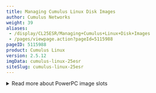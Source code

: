 ```yaml
---
title: Managing Cumulus Linux Disk Images
author: Cumulus Networks
weight: 39
aliases:
 - /display/CL25ESR/Managing+Cumulus+Linux+Disk+Images
 - /pages/viewpage.action?pageId=5115988
pageID: 5115988
product: Cumulus Linux
version: 2.5.12
imgData: cumulus-linux-25esr
siteSlug: cumulus-linux-25esr
---
```

<details>

The Cumulus Linux operating system resides on a switch as a *disk
image*. Switches running Cumulus Linux can be configured with 2 separate
disk images. This section discusses how to manage them including
installation and upgrading.

## Commands</span>

  - apt-get

  - cl-img-install

  - cl-img-select

  - cl-img-clear-overlay

  - cl-img-pkg

## <span id="src-5115988_ManagingCumulusLinuxDiskImages-new_image" class="confluence-anchor-link"></span>Installing a New Cumulus Linux Image</span>

For details, read the chapter, [Installing a New Cumulus Linux
Image](/version/cumulus-linux-25esr/Installation-Upgrading-and-Package-Management/Managing-Cumulus-Linux-Disk-Images/Installing-a-New-Cumulus-Linux-Image).

<span id="src-5115988_ManagingCumulusLinuxDiskImages-upgrade"></span>

## Upgrading Cumulus Linux</span>

There are two ways you can upgrade Cumulus Linux:

  - Perform a binary (full image) install of the new version, running
    `cl-img-install` on the switch

  - Upgrade only the changed packages, using `apt-get update` and
    `apt-get dist-upgrade`

The entire upgrade process is described in [Upgrading Cumulus
Linux](/version/cumulus-linux-25esr/Installation-Upgrading-and-Package-Management/Managing-Cumulus-Linux-Disk-Images/Upgrading-Cumulus-Linux).

## <span id="src-5115988_ManagingCumulusLinuxDiskImages-slots" class="confluence-anchor-link"></span>Understanding Image Slots</span>

Cumulus Linux uses the concept of *image slots* to manage two separate
Cumulus Linux images. The important terminology for the slots is as
follows:

  - **Active image slot**: The currently running image slot.

  - **Primary image slot**: The image slot that is selected for the next
    boot. Often this is the same as the active image slot.

  - **Alternate image slot**: The inactive image slot, **not** selected
    for the next boot.

{{% imgOld 0 %}}

To identify which slot is active, which slot is the primary, and which
slot is alternate use the `cl-img-select` command:

    cumulus@switch$ sudo cl-img-select
    active => slot 1 (primary): 2.5.3-c4e83ad-201506011818-build
              slot 2 (alt    ): 2.5.2-727a0c6-201504132125-build

Slot 1 is the active slot, as indicated by the **active**. When the
switch is rebooted, it will boot into slot 1, as indicated by
**primary**. The **alternate** slot won't be booted into unless the user
selects it.

{{%notice note%}}

`cl-img-select` displays the version of the software that was
*initially* installed on the switch; if you've upgraded your switch,
`cl-img-select` won't display the most current version of Cumulus Linux
installed. The above switch had Cumulus Linux 2.5.3 installed initially
in slot 1, and Cumulus Linux 2.5.2 initially installed in slot 2.

To see the current version of Cumulus Linux running on the switch, use
cat /etc/lsb-release.

{{%/notice%}}

### PowerPC vs x86 vs ARM Switches</span>

The characteristics of the image slots vary, based on whether your
switch is on a PowerPC, ARM or x86 platform. You can easily determine
which platform the switch is on by using the `uname -m` command.

For example, on a PowerPC platform, `uname -m` outputs *ppc*:

    cumulus@PPCswitch$ uname -m
     ppc

While on an x86 platform, `uname -m` outputs *x86\_64*:

    cumulus@x86switch$ uname -m
     x86_64

While on an ARM platform, `uname -m` outputs *armv7l*:

    cumulus@ARMswitch$ uname -m
     armv7l

You can also visit the HCL ([hardware compatibility
list](http://cumulusnetworks.com/support/linux-hardware-compatibility-list/))
to look at your hardware to determine the processor type.

### PowerPC Image Slots</span>

<summary>Read more about PowerPC image slots </summary>

On the PowerPC platform, each image slot consists of a read-only Cumulus
Linux base image overlaid with a read-write user area, as shown in the
following diagram:

{{% imgOld 1 %}}

Files you edit and create reside in the read-write user overlay. This
also includes any additional software you install on top of Cumulus
Linux. After an install, the user overlay is empty.

#### PowerPC Image Slot Overlay Detailed Information</span>

The root directory of an image slot on a PowerPC system is created using
an [overlayfs](https://lwn.net/Articles/447650/) file system. The lower
part of the overlay is a *read-only*
[squashfs](http://squashfs.sourceforge.net/) file system containing the
base Cumulus Linux image. The upper part of the overlay is a
*read-write* directory containing all the user modifications.

The following table describes the mount points and directories used to
create the overlay for image slots 1 and 2.

| Slot Number | R/O squashfs device | R/O mount point | R/W block device | R/W directory        |
| ----------- | ------------------- | --------------- | ---------------- | -------------------- |
| 1           | /dev/sysroot1       | /mnt/root-ro    | /dev/overlay\_rw | /mnt/root-rw/config1 |
| 2           | /dev/sysroot2       | /mnt/root-ro    | /dev/overlay\_rw | /mnt/root-rw/config2 |

{{%notice note%}}

A single read-write partition provides separate read-write directories
for the upper part of the overlay. The lower part of the overlay is a
**partition**, while the upper part is a **directory**.

{{%/notice%}}

The following table describes all the interesting mount points.

| Mount Point    | File System | Purpose                                                                |
| -------------- | ----------- | ---------------------------------------------------------------------- |
| /mnt/root-ro   | squashfs    | Contains the read-only base Cumulus Linux image.                       |
| /mnt/root-rw   | ext2        | Contains the read-write user directories for the overlay.              |
| /              | overlayfs   | The union of `/mnt/root-ro` and `/mnt/root-rw/config1` (or `config2`). |
| /mnt/persist   | ext2        | Contains the persistent user configuration applied to each image slot. |
| /mnt/initramfs | tmpfs       | Contains the `initramfs` used at boot. Needed during shutdown.         |

### x86 and ARM Image Slots</span>

<summary>Read more about x86 image slots </summary>

Unlike PowerPC-based switches, there is no overlay for an x86-based or
ARM-based switch; instead each slot is a logical volume in the physical
partition, which you can manage with [LVM](https://wiki.debian.org/LVM).

When you install Cumulus Linux on an x86 or ARM switch, the following
entities are created on the disk:

  - A disk partition using an ext4 file system that contains three
    logical volumes: two logical volumes named *sysroot1* and
    *sysroot2*, and the `/mnt/persist` logical volume. The logical
    volumes represent the Cumulus Linux image slots, so sysroot1 is slot
    1 and sysroot2 is slot 2. `/mnt/persist` is where you store your
    [persistent
    configuration](Installing-a-New-Cumulus-Linux-Image.html#src-5115997_InstallingaNewCumulusLinuxImage-persistent_config).

  - A boot partition, shared by the logical volumes. Each volume mounts
    this partition as `/boot`.

#### Managing Slot Sizes</span>

As space in a slot is used, you may need to increase the size of the
root filesystem by increasing the size of the corresponding logical
volume. This section shows you how to check current utilization and
expand the filesystem as needed.

1.  Check utilization on the root filesystem with the `df` command. In
    the following example, filesystem utilization is 16%:
    
        cumulus@switch$ df -h /
        Filesystem                                              Size  Used Avail Use% Mounted on
        /dev/disk/by-uuid/64650289-cebf-4849-91ae-a34693fce2f1  4.0G  579M  3.2G  16% /

2.  To increase available space in the root filesystem, first use the
    `vgs` command to check the available space in the volume group. In
    this example, there is 6.34 Gigabytes of free space available in the
    volume group CUMULUS:
    
        cumulus@switch$ sudo vgs
         VG      #PV #LV #SN Attr   VSize  VFree
         CUMULUS   1   3   0 wz--n- 14.36g 6.34g

3.  Once you confirm the available space, determine the number of the
    currently active slot using `cl-img-select`.
    
        cumulus@switch$ sudo cl-img-select | grep active
        active => slot 1 (primary): 2.5.0-199c587-201501081931-build
    
    `cl-img-select` indicates slot number 1 is active.

4.  Resize the slot with the `lvresize` command. The following example
    increases slot size by 20 percent of total available space. Replace
    the "\#" character in the example with the active slot number from
    the last step.
    
        cumulus@switch$ sudo lvresize -l +20%FREE CUMULUS/SYSROOT#
        Extending logical volume SYSROOT# to 5.27 GiB
        Logical volume SYSROOT# successfully resized
    
    {{%notice note%}}
    
    The use of + is very important with the `lvresize` command. Issuing
    `lvresize` without the + results in the logical volume size being
    set directly to the specified size, rather than extended.
    
    {{%/notice%}}

5.  Once the slot has been extended, use the `resize2fs` command to
    expand the filesystem to fit the new space in the slot. Again,
    replace the "\#" character in the example with the active slot
    number.
    
        cumulus@switch$ sudo resize2fs /dev/CUMULUS/SYSROOT#
        resize2fs 1.42.5 (29-Jul-2012)
        Filesystem at /dev/CUMULUS/SYSROOT# is mounted on /; on-line resizing required
        old_desc_blocks = 1, new_desc_blocks = 1
        Performing an on-line resize of /dev/CUMULUS/SYSROOT# to 1381376 (4k) blocks.
        The filesystem on /dev/CUMULUS/SYSROOT# is now 1381376 blocks long. 

#### Accessing the Alternate Image Slot on x86 and ARM Platforms</span>

It may be useful to ****access the content of the alternate slot to
retrieve the configuration or logs.

{{%notice note%}}

`cl-img-install` fails while the alternate slot is mounted. It is
important to unmount the alternate slot as shown in step 4 below when
done.

{{%/notice%}}

1.  Determine which slot is the alternate with `cl-img-select`:
    
        cumulus@switch$ sudo cl-img-select
        active => slot 1 (primary): 2.5.3-c4e83ad-201506011818-build
                  slot 2 (alt    ): 2.5.2-727a0c6-201504132125-build
    
    This output indicates slot 2 is the alternate slot.

2.  Create a mount point for the alternate slot:
    
        cumulus@switch$ sudo mkdir /mnt/alt

3.  Mount the alternate slot to the mount point:
    
        cumulus@switch$ sudo mount /dev/mapper/CUMULUS-SYSROOT# /mnt/alt
    
    Where **\#** is the number of the alternate slot.
    
    The alternate slot is now accessible under `/mnt/alt`.

4.  Unmount the mount point `/mnt/alt` when done.
    
        cumulus@switch$ cd /
        cumulus@switch$ sudo umount /mnt/alt/

<span id="src-5115988_ManagingCumulusLinuxDiskImages-alt_slot"></span>

## Reverting an Image to its Original Configuration (PowerPC Only)</span>

On PowerPC-based systems, you may want to clear out the read-write user
overlay area. Perhaps something was misconfigured, or was deleted by
mistake, or some unneeded software was installed.

You can purge the read-write overlay using the `cl-img-clear-overlay`
command, passing the slot number as an argument. For example, to purge
the read-write overlay for image slot 2, run:

    cumulus@switch:~$ sudo cl-img-clear-overlay 2
    Success: Overlay configuration 2 will be re-initialized during the next reboot.

{{%notice note%}}

You must reboot the switch to complete the purge.

{{%/notice%}}

## Reprovisioning the System (Restart Installer)</span>

You can reprovision the system, wiping out the contents of both image
slots and `/mnt/persist`.

To initiate the provisioning and installation process, use
`cl-img-select -i`:

    cumulus@switch:~$ sudo cl-img-select -i
    WARNING:
    WARNING: Operating System install requested.
    WARNING: This will wipe out all system data.
    WARNING:
    Are you sure (y/N)? y
    Enabling install at next reboot...done.
    Reboot required to take effect.

{{%notice note%}}

A reboot is required for the reinstall to begin.

{{%/notice%}}

{{%notice tip%}}

If you change your mind, you can cancel a pending reinstall operation by
using `cl-img-select -c`:

    cumulus@switch:~$ sudo cl-img-select -c
    Cancelling pending install at next reboot...done.

{{%/notice%}}

## Uninstalling All Images and Removing the Configuration</span>

To remove all installed images and configurations, returning the switch
to its factory defaults, use `cl-img-select -k`:

    cumulus@switch:~$ sudo cl-img-select -k
    WARNING:
    WARNING: Operating System uninstall requested.
    WARNING: This will wipe out all system data.
    WARNING:
    Are you sure (y/N)? y
    Enabling uninstall at next reboot...done.
    Reboot required to take effect.

{{%notice note%}}

A reboot is required for the uninstall to begin.

{{%/notice%}}

{{%notice tip%}}

If you change your mind you can cancel a pending uninstall operation by
using `cl-img-select -c`:

    cumulus@switch:~$ sudo cl-img-select -c
    Cancelling pending uninstall at next reboot...done.

{{%/notice%}}

## Booting into Rescue Mode</span>

If your system becomes broken is some way, you may be able to correct
things by booting into ONIE rescue mode. In rescue mode, the file
systems are unmounted and you can use various Cumulus Linux utilities to
try and fix the problem.

To reboot the system into the ONIE rescue mode, use `cl-img-select -r`:

    cumulus@switch:~$ sudo cl-img-select -r
    WARNING:
    WARNING: Rescue boot requested.
    WARNING:
    Are you sure (y/N)? y
    Enabling rescue at next reboot...done.
    Reboot required to take effect.

{{%notice note%}}

A reboot is required to boot into rescue mode.

{{%/notice%}}

{{%notice tip%}}

If you change your mind you can cancel a pending rescue boot operation
by using `cl-img-select -c`:

``` 
cumulus@switch:~$ sudo cl-img-select -c
Cancelling pending rescue at next reboot...done.          
```

{{%/notice%}}

## Inspecting Image File Contents</span>

From a running system you can display the contents of a Cumulus Linux
image file using `cl-img-pkg -d`:

    cumulus@switch:~$ sudo cl-img-pkg -d /var/lib/cumulus/installer/onie-installer
    Verifying image checksum ... OK.
    Preparing image archive ... OK.
    Control File Contents
    =====================
    Description: Cumulus Linux
    OS-Release: 2.1.0-0556262-201406101128-NB
    Architecture: amd64
    Date: Tue, 10 Jun 2014 11:44:28 -0700
    Installer-Version: 1.2
    Platforms: im_n29xx_t40n mlx_sx1400_i73612 dell_s6000_s1220
    Homepage: http://www.cumulusnetworks.com/
     
    Data Archive Contents
    =====================
           128 2014-06-10 18:44:26 file.list
            44 2014-06-10 18:44:27 file.list.sha1
     104276331 2014-06-10 18:44:27 sysroot-internal.tar.gz
            44 2014-06-10 18:44:27 sysroot-internal.tar.gz.sha1
       5391348 2014-06-10 18:44:26 vmlinuz-initrd.tar.xz
            44 2014-06-10 18:44:27 vmlinuz-initrd.tar.xz.sha1
    cumulus@switch:~$

You can also extract the image files to the current directory with the
`-e` option:

    cumulus@switch:~$ sudo cl-img-pkg -e /var/lib/cumulus/installer/onie-installer
    Verifying image checksum ... OK.
    Preparing image archive ... OK.
    file.list
    file.list.sha1
    sysroot-internal.tar.gz
    sysroot-internal.tar.gz.sha1
    vmlinuz-initrd.tar.xz
    vmlinuz-initrd.tar.xz.sha1
    Success: Image files extracted OK.
    cumulus@switch:~$ sudo ls -l
    total 107120
    -rw-r--r-- 1 1063 3000       128 Jun 10 18:44 file.list
    -rw-r--r-- 1 1063 3000        44 Jun 10 18:44 file.list.sha1
    -rw-r--r-- 1 1063 3000 104276331 Jun 10 18:44 sysroot-internal.tar.gz
    -rw-r--r-- 1 1063 3000        44 Jun 10 18:44 sysroot-internal.tar.gz.sha1
    -rw-r--r-- 1 1063 3000   5391348 Jun 10 18:44 vmlinuz-initrd.tar.xz
    -rw-r--r-- 1 1063 3000        44 Jun 10 18:44 vmlinuz-initrd.tar.xz.sha1 

## Useful Links</span>

  - [Open Network Install Environment (ONIE) Home
    Page](http://opencomputeproject.github.io/onie/)

<article id="html-search-results" class="ht-content" style="display: none;">

</article>

<footer id="ht-footer">

</footer>

</details>
